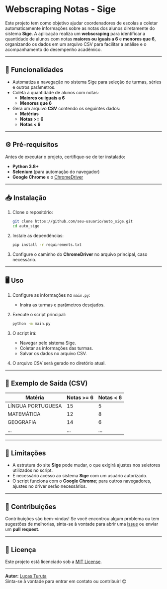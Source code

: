 # Webscraping Notas - Sige

Este projeto tem como objetivo ajudar coordenadores de escolas a coletar automaticamente informações sobre as notas dos alunos diretamente do sistema **Sige**. A aplicação realiza um **webscraping** para identificar a quantidade de alunos com notas **maiores ou iguais a 6** e **menores que 6**, organizando os dados em um arquivo CSV para facilitar a análise e o acompanhamento do desempenho acadêmico.

---

## 🚀 Funcionalidades

- Automatiza a navegação no sistema Sige para seleção de turmas, séries e outros parâmetros.
- Coleta a quantidade de alunos com notas:
  - **Maiores ou iguais a 6**
  - **Menores que 6**
- Gera um arquivo **CSV** contendo os seguintes dados:
  - **Matérias**
  - **Notas >= 6**
  - **Notas < 6**

---


## ⚙️ Pré-requisitos

Antes de executar o projeto, certifique-se de ter instalado:

- **Python 3.8+**
- **Selenium** (para automação do navegador)
- **Google Chrome** e o [ChromeDriver](https://sites.google.com/chromium.org/driver/)

---

## 📥 Instalação

1. Clone o repositório:
   ```bash
   git clone https://github.com/seu-usuario/auto_sige.git
   cd auto_sige
   ```

2. Instale as dependências:
   ```bash
   pip install -r requirements.txt
   ```

3. Configure o caminho do **ChromeDriver** no arquivo principal, caso necessário.

---

## 🖥️ Uso

1. Configure as informações no `main.py`:
   - Insira as turmas e parâmetros desejados.

2. Execute o script principal:
   ```bash
   python -m main.py
   ```

3. O script irá:
   - Navegar pelo sistema Sige.
   - Coletar as informações das turmas.
   - Salvar os dados no arquivo CSV.

4. O arquivo CSV será gerado no diretório atual.

---

## 📝 Exemplo de Saída (CSV)

| **Matéria**            | **Notas >= 6** | **Notas < 6** |
|-------------------------|----------------|----------------|
| LÍNGUA PORTUGUESA      | 15             | 5              |
| MATEMÁTICA             | 12             | 8              |
| GEOGRAFIA              | 14             | 6              |
| ...                    | ...            | ...            |

---

## 🚧 Limitações

- A estrutura do site **Sige** pode mudar, o que exigirá ajustes nos seletores utilizados no script.
- É necessário acesso ao sistema **Sige** com um usuário autorizado.
- O script funciona com o **Google Chrome**; para outros navegadores, ajustes no driver serão necessários.

---

## 🤝 Contribuições

Contribuições são bem-vindas! Se você encontrou algum problema ou tem sugestões de melhorias, sinta-se à vontade para abrir uma [issue](https://github.com/Turut4/auto_sige/issues) ou enviar um **pull request**.

---

## 📜 Licença

Este projeto está licenciado sob a [MIT License](LICENSE).

---

**Autor:** [Lucas Turuta](https://github.com/Turut4)  
Sinta-se à vontade para entrar em contato ou contribuir! 😊
